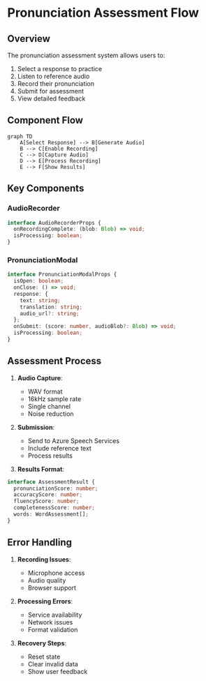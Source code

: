 # Pronunciation Assessment Flow

## Overview

The pronunciation assessment system allows users to:
1. Select a response to practice
2. Listen to reference audio
3. Record their pronunciation
4. Submit for assessment
5. View detailed feedback

## Component Flow

```mermaid
graph TD
    A[Select Response] --> B[Generate Audio]
    B --> C[Enable Recording]
    C --> D[Capture Audio]
    D --> E[Process Recording]
    E --> F[Show Results]
```

## Key Components

### AudioRecorder
```typescript
interface AudioRecorderProps {
  onRecordingComplete: (blob: Blob) => void;
  isProcessing: boolean;
}
```

### PronunciationModal
```typescript
interface PronunciationModalProps {
  isOpen: boolean;
  onClose: () => void;
  response: {
    text: string;
    translation: string;
    audio_url?: string;
  };
  onSubmit: (score: number, audioBlob?: Blob) => void;
  isProcessing: boolean;
}
```

## Assessment Process

1. **Audio Capture**:
   - WAV format
   - 16kHz sample rate
   - Single channel
   - Noise reduction

2. **Submission**:
   - Send to Azure Speech Services
   - Include reference text
   - Process results

3. **Results Format**:
```typescript
interface AssessmentResult {
  pronunciationScore: number;
  accuracyScore: number;
  fluencyScore: number;
  completenessScore: number;
  words: WordAssessment[];
}
```

## Error Handling

1. **Recording Issues**:
   - Microphone access
   - Audio quality
   - Browser support

2. **Processing Errors**:
   - Service availability
   - Network issues
   - Format validation

3. **Recovery Steps**:
   - Reset state
   - Clear invalid data
   - Show user feedback